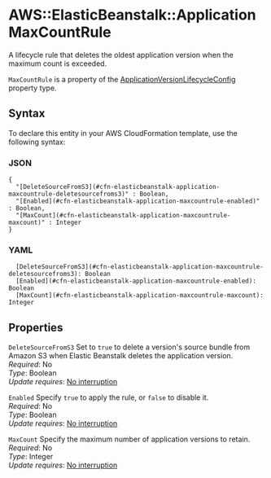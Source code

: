 # AWS::ElasticBeanstalk::Application MaxCountRule<a name="aws-properties-elasticbeanstalk-application-maxcountrule"></a>

A lifecycle rule that deletes the oldest application version when the maximum count is exceeded\.

 `MaxCountRule` is a property of the [ApplicationVersionLifecycleConfig](https://docs.aws.amazon.com/AWSCloudFormation/latest/UserGuide/aws-properties-elasticbeanstalk-application-applicationversionlifecycleconfig.html) property type\.

## Syntax<a name="aws-properties-elasticbeanstalk-application-maxcountrule-syntax"></a>

To declare this entity in your AWS CloudFormation template, use the following syntax:

### JSON<a name="aws-properties-elasticbeanstalk-application-maxcountrule-syntax.json"></a>

```
{
  "[DeleteSourceFromS3](#cfn-elasticbeanstalk-application-maxcountrule-deletesourcefroms3)" : Boolean,
  "[Enabled](#cfn-elasticbeanstalk-application-maxcountrule-enabled)" : Boolean,
  "[MaxCount](#cfn-elasticbeanstalk-application-maxcountrule-maxcount)" : Integer
}
```

### YAML<a name="aws-properties-elasticbeanstalk-application-maxcountrule-syntax.yaml"></a>

```
  [DeleteSourceFromS3](#cfn-elasticbeanstalk-application-maxcountrule-deletesourcefroms3): Boolean
  [Enabled](#cfn-elasticbeanstalk-application-maxcountrule-enabled): Boolean
  [MaxCount](#cfn-elasticbeanstalk-application-maxcountrule-maxcount): Integer
```

## Properties<a name="aws-properties-elasticbeanstalk-application-maxcountrule-properties"></a>

`DeleteSourceFromS3`  <a name="cfn-elasticbeanstalk-application-maxcountrule-deletesourcefroms3"></a>
Set to `true` to delete a version's source bundle from Amazon S3 when Elastic Beanstalk deletes the application version\.  
*Required*: No  
*Type*: Boolean  
*Update requires*: [No interruption](https://docs.aws.amazon.com/AWSCloudFormation/latest/UserGuide/using-cfn-updating-stacks-update-behaviors.html#update-no-interrupt)

`Enabled`  <a name="cfn-elasticbeanstalk-application-maxcountrule-enabled"></a>
Specify `true` to apply the rule, or `false` to disable it\.  
*Required*: No  
*Type*: Boolean  
*Update requires*: [No interruption](https://docs.aws.amazon.com/AWSCloudFormation/latest/UserGuide/using-cfn-updating-stacks-update-behaviors.html#update-no-interrupt)

`MaxCount`  <a name="cfn-elasticbeanstalk-application-maxcountrule-maxcount"></a>
Specify the maximum number of application versions to retain\.  
*Required*: No  
*Type*: Integer  
*Update requires*: [No interruption](https://docs.aws.amazon.com/AWSCloudFormation/latest/UserGuide/using-cfn-updating-stacks-update-behaviors.html#update-no-interrupt)